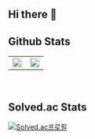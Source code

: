 ## Hi there 👋

## Github Stats

<table cellpadding="0" cellspacing="0" border="0">
  <tr>
    <td valign="top" width="50%"><img src="https://github-readme-stats.vercel.app/api?username=ctwc55&theme=algolia" width="100%"></td> 
    <td valign="top" width="50%"><img src="https://github-readme-stats.vercel.app/api/top-langs/?username=ctwc55&layout=compact" width="100%"></td>
  </tr>
</table>

</br>

## Solved.ac Stats

[![Solved.ac프로필](http://mazassumnida.wtf/api/v2/generate_badge?boj=ctwc55)](https://solved.ac/ctwc55)

<!--
**ctwc55/ctwc55** is a ✨ _special_ ✨ repository because its `README.md` (this file) appears on your GitHub profile.

Here are some ideas to get you started:

- 🔭 I’m currently working on ...
- 🌱 I’m currently learning ...
- 👯 I’m looking to collaborate on ...
- 🤔 I’m looking for help with ...
- 💬 Ask me about ...
- 📫 How to reach me: ...
- 😄 Pronouns: ...
- ⚡ Fun fact: ...
-->
